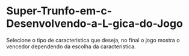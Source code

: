# Super-Trunfo-em-c-Desenvolvendo-a-L-gica-do-Jogo
Selecione o tipo de caracteristica que deseja, no final o jogo mostra o vencedor dependendo da escolha da caracteristica.